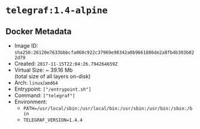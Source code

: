 # `telegraf:1.4-alpine`

## Docker Metadata

- Image ID: `sha256:26120e7633bbbcfa060c922c37969e98342a0b9661886de2a8fb4b303b022d79`
- Created: `2017-11-15T22:04:26.794264659Z`
- Virtual Size: ~ 39.16 Mb  
  (total size of all layers on-disk)
- Arch: `linux`/`amd64`
- Entrypoint: `["/entrypoint.sh"]`
- Command: `["telegraf"]`
- Environment:
  - `PATH=/usr/local/sbin:/usr/local/bin:/usr/sbin:/usr/bin:/sbin:/bin`
  - `TELEGRAF_VERSION=1.4.4`
